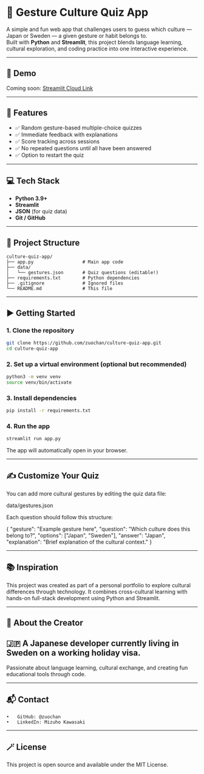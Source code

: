 # 🧠 Gesture Culture Quiz App

A simple and fun web app that challenges users to guess which culture — Japan or Sweden — a given gesture or habit belongs to.  
Built with **Python** and **Streamlit**, this project blends language learning, cultural exploration, and coding practice into one interactive experience.

---

## 🚀 Demo

Coming soon: [Streamlit Cloud Link]()

---

## 🎯 Features

- ✅ Random gesture-based multiple-choice quizzes  
- ✅ Immediate feedback with explanations  
- ✅ Score tracking across sessions  
- ✅ No repeated questions until all have been answered  
- ✅ Option to restart the quiz

---

## 💻 Tech Stack

- **Python 3.9+**
- **Streamlit**
- **JSON** (for quiz data)
- **Git / GitHub**

---

## 📁 Project Structure

```text
culture-quiz-app/
├── app.py                  # Main app code
├── data/
│   └── gestures.json       # Quiz questions (editable!)
├── requirements.txt        # Python dependencies
├── .gitignore              # Ignored files
└── README.md               # This file
```
---

## ▶️ Getting Started

### 1. Clone the repository

```bash
git clone https://github.com/zuochan/culture-quiz-app.git
cd culture-quiz-app
```

### 2. Set up a virtual environment (optional but recommended)

```bash
python3 -m venv venv
source venv/bin/activate
```

### 3. Install dependencies

```bash
pip install -r requirements.txt
```

### 4. Run the app

```bash
streamlit run app.py
```

The app will automatically open in your browser.

---

## ✍️ Customize Your Quiz

You can add more cultural gestures by editing the quiz data file:

data/gestures.json

Each question should follow this structure:

{
  "gesture": "Example gesture here",
  "question": "Which culture does this belong to?",
  "options": ["Japan", "Sweden"],
  "answer": "Japan",
  "explanation": "Brief explanation of the cultural context."
}

---

## 📚 Inspiration

This project was created as part of a personal portfolio to explore cultural differences through technology.
It combines cross-cultural learning with hands-on full-stack development using Python and Streamlit.

---

## 🙋 About the Creator

## 🇯🇵 A Japanese developer currently living in Sweden on a working holiday visa.
Passionate about language learning, cultural exchange, and creating fun educational tools through code.

---

## 📬 Contact
	•	GitHub: @zuochan
	•	LinkedIn: Mizuho Kawasaki

---

## 🪄 License

This project is open source and available under the MIT License.
